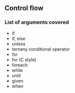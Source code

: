 ## Control flow

### List of arguments covered

* if
* if, else
* unless
* ternany conditional operator
* for
* for (C style)
* foreach
* while
* until
* given
* when
